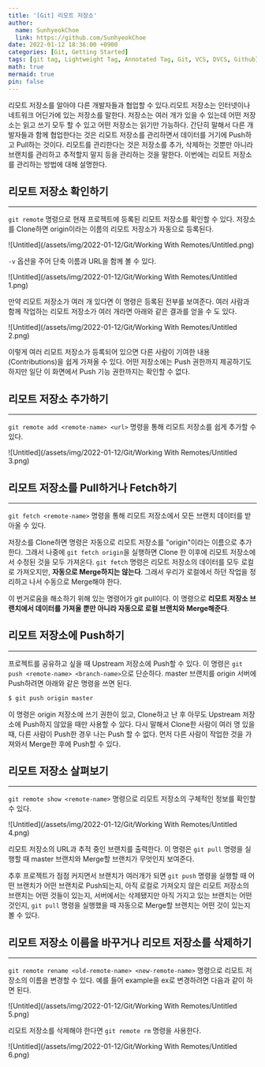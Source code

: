 ```yaml
---
title: '[Git] 리모트 저장소'
author:
  name: SunhyeokChoe
  link: https://github.com/SunhyeokChoe
date: 2022-01-12 18:36:00 +0900
categories: [Git, Getting Started]
tags: [git tag, Lightweight Tag, Annotated Tag, Git, VCS, DVCS, Github]
math: true
mermaid: true
pin: false
---
```


리모트 저장소를 알아야 다른 개발자들과 협업할 수 있다.리모트 저장소는 인터넷이나 네트워크 어딘가에 있는 저장소를 말한다. 저장소는 여러 개가 있을 수 있는데 어떤 저장소는 읽고 쓰기 모두 할 수 있고 어떤 저장소는 읽기만 가능하다. 간단히 말해서 다른 개발자들과 함께 협업한다는 것은 리모트 저장소를 관리하면서 데이터를 거기에 Push하고 Pull하는 것이다. 리모트를 관리한다는 것은 저장소를 추가, 삭제하는 것뿐만 아니라 브랜치를 관리하고 추적할지 말지 등을 관리하는 것을 말한다. 이번에는 리모트 저장소를 관리하는 방법에 대해 설명한다.

## 리모트 저장소 확인하기

---

`git remote` 명령으로 현재 프로젝트에 등록된 리모트 저장소를 확인할 수 있다. 저장소를 Clone하면 origin이라는 이름의 리모트 저장소가 자동으로 등록된다.

![Untitled](/assets/img/2022-01-12/Git/Working With Remotes/Untitled.png)

`-v` 옵션을 주어 단축 이름과 URL을 함께 볼 수 있다.

![Untitled](/assets/img/2022-01-12/Git/Working With Remotes/Untitled 1.png)

만약 리모트 저장소가 여러 개 있다면 이 명령은 등록된 전부를 보여준다. 여러 사람과 함께 작업하는 리모트 저장소가 여러 개라면 아래와 같은 결과를 얻을 수 도 있다.

![Untitled](/assets/img/2022-01-12/Git/Working With Remotes/Untitled 2.png)

이렇게 여러 리모트 저장소가 등록되어 있으면 다른 사람이 기여한 내용(Contributions)을 쉽게 가져올 수 있다. 어떤 저장소에는 Push 권한까지 제공하기도 하지만 일단 이 화면에서 Push 기능 권한까지는 확인할 수 없다.

## 리모트 저장소 추가하기

---

`git remote add <remote-name> <url>` 명령을 통해 리모트 저장소를 쉽게 추가할 수 있다.

![Untitled](/assets/img/2022-01-12/Git/Working With Remotes/Untitled 3.png)

## 리모트 저장소를 Pull하거나 Fetch하기

---

`git fetch <remote-name>` 명령을 통해 리모트 저장소에서 모든 브랜치 데이터를 받아올 수 있다.

저장소를 Clone하면 명령은 자동으로 리모트 저장소를 "origin"이라는 이름으로 추가한다. 그래서 나중에 `git fetch origin`을 실행하면 Clone 한 이후에 리모트 저장소에서 수정된 것을 모두 가져온다. `git fetch` 명령은 리모트 저장소의 데이터를 모두 로컬로 가져오지만, **자동으로 Merge하지는 않는다**. 그래서 우리가 로컬에서 하던 작업을 정리하고 나서 수동으로 Merge해야 한다.

이 번거로움을 해소하기 위해 있는 명령어가 git pull이다. 이 명령으로 **리모트 저장소 브랜치에서 데이터를 가져올 뿐만 아니라 자동으로 로컬 브랜치와 Merge해준다**.

## 리모트 저장소에 Push하기

---

프로젝트를 공유하고 싶을 때 Upstream 저장소에 Push할 수 있다. 이 명령은 `git push <remote-name> <branch-name>`으로 단순하다. master 브랜치를 origin 서버에 Push하려면 아래와 같은 명령을 쓰면 된다.

```bash
$ git push origin master
```

이 명령은 origin 저장소에 쓰기 권한이 있고, Clone하고 난 후 아무도 Upstream 저장소에 Push하지 않았을 때만 사용할 수 있다. 다시 말해서 Clone한 사람이 여러 명 있을 때, 다른 사람이 Push한 경우 나는 Push 할 수 없다. 먼저 다른 사람이 작업한 것을 가져와서 Merge한 후에 Push할 수 있다.

## 리모트 저장소 살펴보기

---

`git remote show <remote-name>` 명령으로 리모트 저장소의 구체적인 정보를 확인할 수 있다.

![Untitled](/assets/img/2022-01-12/Git/Working With Remotes/Untitled 4.png)

리모트 저장소의 URL과 추적 중인 브랜치를 출력한다. 이 명령은 `git pull` 명령을 실행할 때 master 브랜치와 Merge할 브랜치가 무엇인지 보여준다.

추후 프로젝트가 점점 커지면서 브랜치가 여러개가 되면 `git push` 명령을 실행할 때 어떤 브랜치가 어떤 브랜치로 Push되는지, 아직 로컬로 가져오지 않은 리모트 저장소의 브랜치는 어떤 것들이 있는지, 서버에서는 삭제됐지만 아직 가지고 있는 브랜치는 어떤 것인지, `git pull` 명령을 실행했을 때 자동으로 Merge할 브랜치는 어떤 것이 있는지 볼 수 있다.

## 리모트 저장소 이름을 바꾸거나 리모트 저장소를 삭제하기

---

`git remote rename <old-remote-name> <new-remote-name>` 명령으로 리모트 저장소의 이름을 변경할 수 있다. 예를 들어 example을 ex로 변경하려면 다음과 같이 하면 된다.

![Untitled](/assets/img/2022-01-12/Git/Working With Remotes/Untitled 5.png)

리모트 저장소를 삭제해야 한다면 `git remote rm` 명령을 사용한다.

![Untitled](/assets/img/2022-01-12/Git/Working With Remotes/Untitled 6.png)